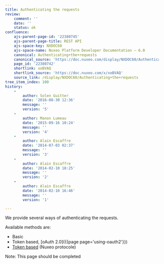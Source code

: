 ```yaml
---
title: Authenticating the requests
review:
    comment: ''
    date: ''
    status: ok
confluence:
    ajs-parent-page-id: '22380745'
    ajs-parent-page-title: REST API
    ajs-space-key: NXDOC60
    ajs-space-name: Nuxeo Platform Developer Documentation — 6.0
    canonical: Authenticating+the+requests
    canonical_source: 'https://doc.nuxeo.com/display/NXDOC60/Authenticating+the+requests'
    page_id: '22380742'
    shortlink: xoBVAQ
    shortlink_source: 'https://doc.nuxeo.com/x/xoBVAQ'
    source_link: /display/NXDOC60/Authenticating+the+requests
tree_item_index: 100
history:
    -
        author: Solen Guitter
        date: '2016-08-30 12:36'
        message: ''
        version: '5'
    -
        author: Manon Lumeau
        date: '2015-09-16 10:24'
        message: ''
        version: '4'
    -
        author: Alain Escaffre
        date: '2014-07-03 02:37'
        message: ''
        version: '3'
    -
        author: Alain Escaffre
        date: '2014-02-10 18:25'
        message: ''
        version: '2'
    -
        author: Alain Escaffre
        date: '2014-02-10 16:46'
        message: ''
        version: '1'

---
```

We provide several ways of authenticating the requests.

Available methods are:

*   Basic
*   Token based,&nbsp;[oAuth 2.0]({{page page='using-oauth2'}})
*   [Token based](http://github.com/nuxeo/nuxeo-platform-login/tree/release-6.0/nuxeo-platform-login-token) (Nuxeo protocole)

Note: This page should be completed

&nbsp;
